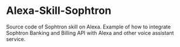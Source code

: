 # Alexa-Skill-Sophtron
Source code of Sophtron skill on Alexa. Example of how to integrate Sophtron Banking and Billing API with Alexa and other voice assistant service.
